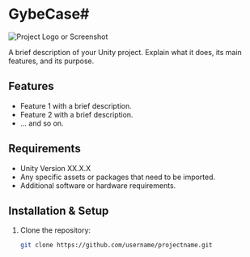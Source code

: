 # GybeCase#

![Project Logo or Screenshot](URL_to_image)

A brief description of your Unity project. Explain what it does, its main features, and its purpose.

## Features

* Feature 1 with a brief description.
* Feature 2 with a brief description.
* ... and so on.

## Requirements

* Unity Version XX.X.X
* Any specific assets or packages that need to be imported.
* Additional software or hardware requirements.

## Installation & Setup

1. Clone the repository:
   ```bash
   git clone https://github.com/username/projectname.git

